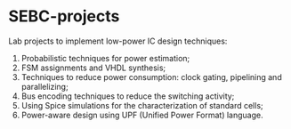 # SEBC-projects
Lab projects to implement low-power IC design techniques:
1. Probabilistic techniques for power estimation;
2. FSM assignments and VHDL synthesis;
3. Techniques to reduce power consumption: clock gating, pipelining and parallelizing;
4. Bus encoding techniques to reduce the switching activity;
5. Using Spice simulations for the characterization of standard cells;
6. Power-aware design using UPF (Unified Power Format) language.
